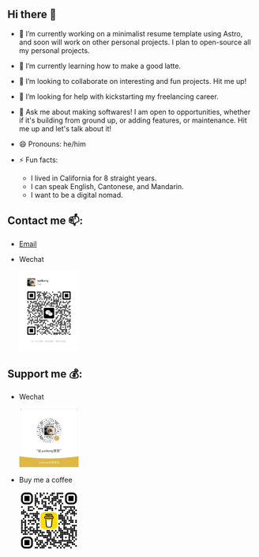## Hi there 👋

- 🔭 I’m currently working on a minimalist resume template using Astro, and soon will work on other personal projects. I plan to open-source all my personal projects.
- 🌱 I’m currently learning how to make a good latte.
- 👯 I’m looking to collaborate on interesting and fun projects. Hit me up!
- 🤔 I’m looking for help with kickstarting my freelancing career.
- 💬 Ask me about making softwares! I am open to opportunities, whether if it's building from ground up, or adding features, or maintenance. Hit me up and let's talk about it!
- 😄 Pronouns: he/him
- ⚡ Fun facts:

  - I lived in California for 8 straight years.
  - I can speak English, Cantonese, and Mandarin.
  - I want to be a digital nomad.

## Contact me 📫:

- <a href="mailto:jackdu2013@163.com" title="jackdu2013@163.com">Email</a>
- Wechat

  <img src="assets/wechat-contact-qr.png" alt="Wechat contact qr" width="120" title="jackdu2013" />

## Support me 💰:

- Wechat

  <img src="assets/wechat-donation-qr.png" alt="Wechat donation qr" width="120" title="Wechat donate"/>

- Buy me a coffee

  <img src="assets/buy-me-a-coffee-donation-qr.png" alt="Buy me a coffee qr" width="120" title="Buy me a coffee" />
